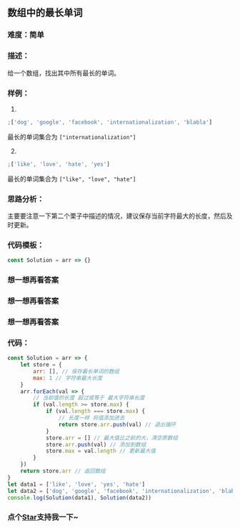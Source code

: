 ## 数组中的最长单词

### 难度：简单

### 描述：

给一个数组，找出其中所有最长的单词。

### 样例：

1.

```js
;['dog', 'google', 'facebook', 'internationalization', 'blabla']
```

最长的单词集合为 `["internationalization"]`

2.

```js
;['like', 'love', 'hate', 'yes']
```

最长的单词集合为 `["like", "love", "hate"]`

### 思路分析：

主要要注意一下第二个栗子中描述的情况，建议保存当前字符最大的长度，然后及时更新。

### 代码模板：

```js
const Solution = arr => {}
```

### 想一想再看答案

### 想一想再看答案

### 想一想再看答案

### 代码：

```js
const Solution = arr => {
	let store = {
		arr: [], // 保存最长单词的数组
		max: 1 // 字符串最大长度
	}
	arr.forEach(val => {
		// 当前值的长度 超过或等于 最大字符串长度
		if (val.length >= store.max) {
			if (val.length === store.max) {
				// 长度一样 将值添加进去
				return store.arr.push(val) // 退出循环
			}
			store.arr = [] // 最大值比之前的大，清空原数组
			store.arr.push(val) // 添加到数组
			store.max = val.length // 更新最大值
		}
	})
	return store.arr // 返回数组
}
let data1 = ['like', 'love', 'yes', 'hate']
let data2 = ['dog', 'google', 'facebook', 'internationalization', 'blabla']
console.log(Solution(data1), Solution(data2))
```

<!-- 特殊字符串：用于修改/删除markdown的结尾提示语-->

### 点个[Star](https://github.com/OBKoro1/Brush_algorithm)支持我一下~
